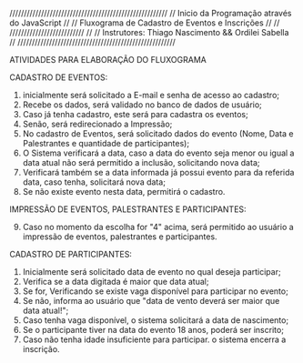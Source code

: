 ///////////////////////////////////////////////////////
//    Inicio da Programação através do JavaScript    //
//  Fluxograma de Cadastro de Eventos e Inscrições   //
//            //////////////////////////             //
// Instrutores: Thiago Nascimento && Ordilei Sabella //
///////////////////////////////////////////////////////

ATIVIDADES PARA ELABORAÇÃO DO FLUXOGRAMA

CADASTRO DE EVENTOS:

1. inicialmente será solicitado a E-mail e senha de acesso ao cadastro;
2. Recebe os dados, será validado no banco de dados de usuário;
3. Caso já tenha cadastro, este será para cadastra os eventos;
4. Senão, será redirecionado a Impressão;
5. No cadastro de Eventos, será solicitado dados do evento (Nome, Data e Palestrantes e quantidade de participantes);
6. O Sistema verificará a data, caso a data do evento seja menor ou igual a data atual não será permitido a inclusão, 
   solicitando nova data;
7. Verificará também se a data informada já possui evento para da referida data, caso tenha, solicitará nova data;
8. Se não existe evento nesta data, permitirá o cadastro.

IMPRESSÃO DE EVENTOS, PALESTRANTES E PARTICIPANTES:

9. Caso no momento da escolha for "4" acima, será permitido ao usuário a impressão de eventos, palestrantes e participantes.

CADASTRO DE PARTICIPANTES:

1. Inicialmente será solicitado data de evento no qual deseja participar;
2. Verifica se a data digitada é maior que data atual; 
3. Se for, Verificando se existe vaga disponível para participar no evento;
4. Se não, informa ao usuário que "data de vento deverá ser maior que data atual!";
5. Caso tenha vaga disponível, o sistema solicitará a data de nascimento;
6. Se o participante tiver na data do evento 18 anos, poderá ser inscrito;
7. Caso não tenha idade insuficiente para participar. o sistema encerra a inscrição.